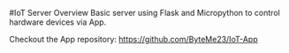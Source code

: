 #IoT Server
Overview
Basic server using Flask and Micropython to control hardware devices via App.

Checkout the App repository: https://github.com/ByteMe23/IoT-App
